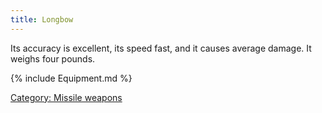 ```yaml
---
title: Longbow
---
```


Its accuracy is excellent, its speed fast, and it causes average damage.
It weighs four pounds.

{% include Equipment.md %}

[Category: Missile weapons](Category:_Missile_weapons "wikilink")